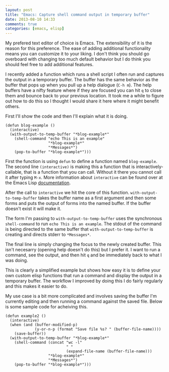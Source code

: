```yaml
---
layout: post
title: "Emacs: Capture shell command output in temporary buffer"
date: 2013-08-10 14:33
comments: true
categories: [emacs, elisp]
---
```


My prefered text editor of choice is Emacs. The extensibility of it is
the reason for this preference. The ease of adding additional
functionality means you can customize it to your liking. I don't think
you should go overboard with changing too much default behavior but I
do think you should feel free to add additional features.

I recently added a function which runs a shell script I often run and captures
the output in a temporary buffer. The buffer has the same
behavior as the buffer that pops up when you pull up a help dialogue
(`C-h m`). The help buffers have a nifty feature where if they are
focused you can hit `q` to close them and bounce back to your previous
location. It took me a while to figure out how to do this so I thought
I would share it here where it might benefit others.

First I'll show the code and then I'll explain what it is doing.

````elisp
(defun blog-example ()
  (interactive)
  (with-output-to-temp-buffer "*blog-example*"
    (shell-command "echo This is an example"
                   "*blog-example*"
                   "*Messages*")
    (pop-to-buffer "*blog-example*")))
````

First the function is using `defun` to define a function named
`blog-example`. The second line `(interactive)` is making this a
function that is interactively-callable, that is a function that you
can call. Without it there you cannot call it after typing `M-x`. More
information about `interactive` can be found over at the Emacs Lisp
[documentation](http://www.gnu.org/software/emacs/manual/html_node/elisp/Using-Interactive.html).

After the call to `interactive` we hit the core of this function.
`with-output-to-temp-buffer` takes the buffer name as a first argument
and then some forms and puts the output of forms into the named
buffer. If the buffer doesn't exist it will make it.

The form I'm passing to `with-output-to-temp-buffer` uses the
synchronous `shell-command` to run `echo This is an example`. The
stdout of the command is being directed to the same buffer that
`with-output-to-temp-buffer` is creating and directs stderr to
`*Messages*`.

The final line is simply changing the focus to the newly created
buffer. This isn't necesarry (opening help doesn't do this) but I
prefer it. I want to run a command, see the output, and then hit `q`
and be immediately back to what I was doing.

This is clearly a simplified example but shows how easy it is to
define your own custom elisp functions that run a command and display
the output in a temporary buffer. The workflow I improved by doing
this I do fairly regularly and this makes it easier to do.

My use case is a bit more complicated and involves saving the buffer
I'm currently editing and then running a command against the saved
file. Below is some sample code for acheiving this.

````elisp
(defun example2 ()
  (interactive)
  (when (and (buffer-modified-p)
             (y-or-n-p (format "Save file %s? " (buffer-file-name))))
    (save-buffer))
  (with-output-to-temp-buffer "*blog-example*"
    (shell-command (concat "wc -l"
                           " "
                           (expand-file-name (buffer-file-name)))
                   "*blog-example*"
                   "*Messages*")
    (pop-to-buffer "*blog-example*")))
````
